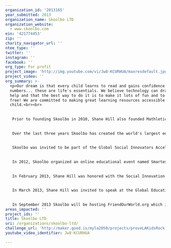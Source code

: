 ```yaml
---
organization_id: '2013165'
year_submitted: 2013
organization_name: Skoolbo LTD
organization_website:
  - www.skoolbo.com
ein: '421774453'
zip: ''
charity_navigator_url: ''
ntee_type: ''
twitter: ''
instagram: ''
facebook: ''
org_type: For profit
project_image: 'http://img.youtube.com/vi/Jw8-KCURHUA/maxresdefault.jpg'
project_video: ''
org_summary: >-
  <p>Our dream is that every child learns to read and gains confidence with
  numbers... these are life's essentials. We believe technology can dramatically
  help and that the best way to do it is to make it lots of fun and to make it
  free! We are committed to making great learning resources accessible to every
  child.<br><br>
   
   
   Prior to founding Skoolbo in 2010, Shane Hill also founded Mathletics and World Math Day. These programs have seen millions of children from around the world participate in fun learning events and they have demonstrated highly rapid improvement.<br><br>
   
   
   Over the last three years Skoolbo has created the world's largest educational game. Our focus is literacy and numeracy for 4 to 10 year olds. Shortly we will be adding 26 languages to the Skoolbo platform.<br><br>
   
   
   Skoolbo was invited to be part of the Global Social Innovators Accelerator program, a sub-strand of the Global Social Innovators Forum 2012 (GSIF). GSIF is the foremost forum on social enterprise and innovation in Asia and it aims to create a community of change-makers for sustainable and meaningful impact.
   
   
   In 2012, Skoolbo organized an online educational event named Smartest Singapore for Singapore primary school children. The event partners were Samsung, Microsoft, Collins, and several regional and local businesses. Within one month, children from 118 primary schools correctly answered a total of 2,725,288 questions. There was an average improvement of 42.6% among children who played more than 100 games.<br><br>
   
   
   In February 2013, Shane Hill was honored with the Social Innovation Leadership Award at World CSR Congress and Awards 2013 in Mumbai, India. This is the most prestigious award an individual can receive for contribution in Corporate Social Responsibility. The World CSR Congress brings over 130 countries under one roof to unite and celebrate leadership in building a better society and making a better world.<br><br>
   
   
   In March 2013, Shane Hill was invited to speak at the Global Education & Skills Forum (GESF), Dubai. Shane co-presented with Senator David Coltart, Minister of Education, Zimbabwe and Dr. Matthew Kam, Senior Technology Strategist, American Institutes for Research, Washington D.C., in a session titled “Smarter Content, Better Learning”. The GESF aimed to explore how governments and the private sector can work together to create real, sustainable and scalable education change in developing countries at global and local levels. The GESF was keynoted by Bill Clinton and attended by more than fifty Heads of State / Education Ministers.<br><br>
   
   
   In September 2013 Skoolbo will be hosting FriendOurWorld.org which is a collaboration with Peace One Day and Microsoft. Children from across the world will unite and play friendship games of geography, languages and culture on the Skoolbo platform. We anticipate this will be one of the largest educational events ever held.</p>
areas_impacted: ''
project_ids: ''
title: Skoolbo LTD
uri: /organizations/skoolbo-ltd/
challenge_url: 'http://maker.good.is/myla2050/projects/proveLAKidsRock.html'
youtube_video_identifier: Jw8-KCURHUA

---
```

